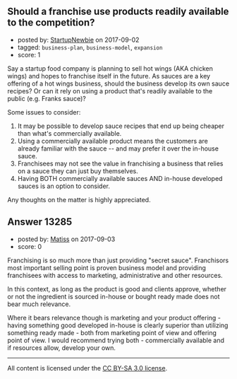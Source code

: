 ## Should a franchise use products readily available to the competition?

- posted by: [StartupNewbie](https://stackexchange.com/users/92711/startupnewbie) on 2017-09-02
- tagged: `business-plan`, `business-model`, `expansion`
- score: 1

<p>Say a startup food company is planning to sell hot wings (AKA chicken wings) and hopes to franchise itself in the future. As sauces are a key offering of a hot wings business, should the business develop its own sauce recipes? Or can it rely on using a product that's readily available to the public (e.g. Franks sauce)?</p>

<p>Some issues to consider:</p>

<ol>
<li>It may be possible to develop sauce recipes that end up being cheaper than what's commercially available.</li>
<li>Using a commercially available product means the customers are already familiar with the sauce -- and may prefer it over the in-house sauce.</li>
<li>Franchisees may not see the value in franchising a business that relies on a sauce they can just buy themselves.</li>
<li>Having BOTH commercially available sauces AND in-house developed sauces is an option to consider.</li>
</ol>

<p>Any thoughts on the matter is highly appreciated.</p>



## Answer 13285

- posted by: [Matiss](https://stackexchange.com/users/1819512/matiss) on 2017-09-03
- score: 0

<p>Franchising is so much more than just providing "secret sauce". Franchisors most important selling point is proven business model and providing franchisees with access to marketing, administrative and other resources.</p>

<p>In this context, as long as the product is good and clients approve, whether or not the ingredient is sourced in-house or bought ready made does not bear much relevance.</p>

<p>Where it bears relevance though is marketing and your product offering - having something good developed in-house is clearly superior than utilizing something ready made - both from marketing point of view and offering point of view. I would recommend trying both - commercially available and if resources allow, develop your own.</p>




---

All content is licensed under the [CC BY-SA 3.0 license](https://creativecommons.org/licenses/by-sa/3.0/).
